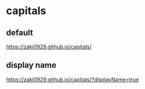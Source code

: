 # capitals

## default
https://zaki0929.github.io/capitals/

## display name
https://zaki0929.github.io/capitals/?displayName=true
